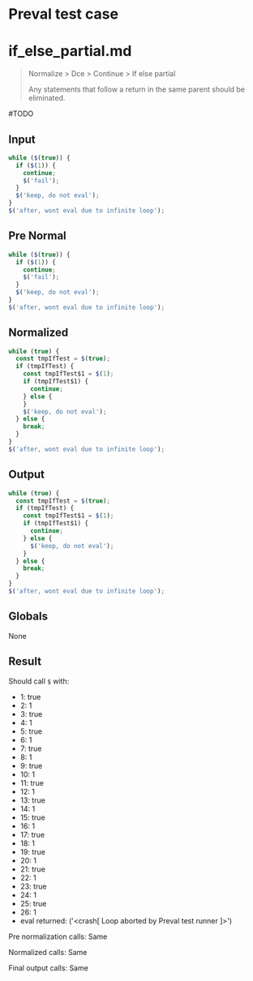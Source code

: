 # Preval test case

# if_else_partial.md

> Normalize > Dce > Continue > If else partial
>
> Any statements that follow a return in the same parent should be eliminated.

#TODO

## Input

`````js filename=intro
while ($(true)) {
  if ($(1)) {
    continue;
    $('fail');
  }
  $('keep, do not eval');
}
$('after, wont eval due to infinite loop');
`````

## Pre Normal

`````js filename=intro
while ($(true)) {
  if ($(1)) {
    continue;
    $('fail');
  }
  $('keep, do not eval');
}
$('after, wont eval due to infinite loop');
`````

## Normalized

`````js filename=intro
while (true) {
  const tmpIfTest = $(true);
  if (tmpIfTest) {
    const tmpIfTest$1 = $(1);
    if (tmpIfTest$1) {
      continue;
    } else {
    }
    $('keep, do not eval');
  } else {
    break;
  }
}
$('after, wont eval due to infinite loop');
`````

## Output

`````js filename=intro
while (true) {
  const tmpIfTest = $(true);
  if (tmpIfTest) {
    const tmpIfTest$1 = $(1);
    if (tmpIfTest$1) {
      continue;
    } else {
      $('keep, do not eval');
    }
  } else {
    break;
  }
}
$('after, wont eval due to infinite loop');
`````

## Globals

None

## Result

Should call `$` with:
 - 1: true
 - 2: 1
 - 3: true
 - 4: 1
 - 5: true
 - 6: 1
 - 7: true
 - 8: 1
 - 9: true
 - 10: 1
 - 11: true
 - 12: 1
 - 13: true
 - 14: 1
 - 15: true
 - 16: 1
 - 17: true
 - 18: 1
 - 19: true
 - 20: 1
 - 21: true
 - 22: 1
 - 23: true
 - 24: 1
 - 25: true
 - 26: 1
 - eval returned: ('<crash[ Loop aborted by Preval test runner ]>')

Pre normalization calls: Same

Normalized calls: Same

Final output calls: Same
